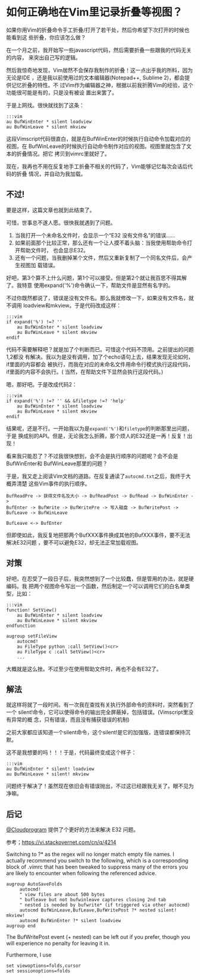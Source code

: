 如何正确地在Vim里记录折叠等视图？
=====

如果你用Vim的折叠命令手工折叠/打开了若干处，然后你希望下次打开的时候也能看到这
些折叠，你应该怎么做？

在一个月之前，我开始写一些javascript代码，然后需要折叠一些跟我的代码无关的内容，
来突出自己写的逻辑。

然后我惊奇地发现，Vim居然不会保存我制作的折叠！这一点出乎我的所料，因为无论是IDE
，还是我以前使用过的文本编辑器(Notepad++, Sublime 2)，都会提供记忆折叠的特性。不
过Vim作为编辑器之神，根据以前我折腾Vim的经验，这个功能很可能是有的，只是没有被设
置出来罢了。

于是上网找。很快就找到了这条：

    :::vim
    au BufWinEnter * silent loadview
    au BufWinLeave * silent mkview

这段Vimscript代码很直白，就是在BufWinEnter的时候执行自动命令加载对应的视图，在
BufWinLeave的时候执行自动命令制作对应的视图。视图里就包含了文本的折叠情况。把它
拷贝到vimrc里就好了。

现在，我再也不用在反复地手工折叠不相关的代码了，Vim能够记忆每次会话后代码的折叠
情况，并自动为我加载。

不过!
-----

要是这样，这篇文章也就到此结束了。

可惜，世事总不遂人愿。很快我就遇到了问题。

1. 当我打开一个未命名文件时，会显示一个“E32 没有文件名”的错误……
2. 如果前面那个比较正常，那么还有一个让人摸不着头脑：当我使用帮助命令打开帮助文件时，
也会显示E32。
3. 还有一个问题，当我删掉某个文件，然后又重新复制了一个同名文件后，会产生视图加
载错误。

好吧，第3个算不上什么问题，第1个可以接受。但是第2个就让我百思不得其解了。我特意
使用expand('%')命令确认一下，帮助文件是显然有名字的。

不过你既然都说了，错误是没有文件名。那么我就修改一下，如果没有文件名，就不调用
loadview和mkview。于是代码改成这样：

    :::vim
    if expand('%') !=? ''
        au BufWinEnter * silent loadview
        au BufWinLeave * silent mkview
    endif

代码不需要解释吧？就是加了个判断而已。可惜这个代码不顶用。之前提出的问题1,2都没
有解决。我以为是没有调用，加了个echo语句上去，结果发现无论如何，if里面的内容都会
被执行，而我在对应的未命名文件用命令行模式执行这段代码，if里面的内容不会执行。(
当然，在帮助文件下显然会执行这段代码。)

嗯，那好吧。于是改成代码2：

    :::vim
    if expand('%') !=? '' && &filetype !=? 'help'
        au BufWinEnter * silent loadview
        au BufWinLeave * silent mkview
    endif

结果呢，还是不行。一开始我以为是`expand('%')`和`filetype`的判断那里出问题，于是
换成别的API。但是，无论我怎么折腾，那个烦人的E32还是一再！反复！出现！

看来我只能忍了？不过我很快想到，会不会是执行顺序的问题呢？会不会是BufWinEnter和
BufWinLeave那里的问题？

于是，我又走上阅读Vim文档的道路。在反复通读了`autocmd.txt`之后，我终于大概弄清楚
这些Vim事件的执行顺序。

    BufReadPre -> 获得文件名及大小 -> BufReadPost -> BufRead -> BufWinEnter ->
    BufEnter -> BufWrite -> BufWritePre -> 写入磁盘 -> BufWritePost -> 
    BufLeave -> BufWinLeave

    BufLeave <-> BufEnter

但即使如此，我反复地把那两个BufXXX事件换成其他的BufXXX事件，要不无法解决E32问题
，要不可以避免E32，却无法正常加载视图。

对策
-----

好吧，在忍受了一段日子后，我突然想到了一个比较蠢，但是管用的办法，就是硬编码。我
把两个视图命令写出一个函数，然后制定一个可以调用它们的白名单类型，比如：

    :::vim
    function! SetView()
        au BufWinEnter * silent loadview
        au BufWinLeave * silent mkview
    endfunction

    augroup setFileView
        autocmd!
        au FileType python :call SetView()<cr>
        au FileType c :call SetView()<cr>
        ...

大概就是这么挫。不过至少在使用帮助文件时，再也不会有E32了。

解法
-----

就这样将就了一段时间。有一次我在查找有关执行外部命令的资料时，突然看到了一个
silent!命令，它可以使得命令的输出完全屏蔽掉，包括错误。(Vimscript里没有异常的概
念，只有错误，而且没有捕获错误的机制)

之前大家都应该知道一个silent命令，这个silent!是它的加强版，连错误都保持沉默。

这不是我想要的吗！！！于是，代码最终变成这个样子：

    :::vim
    au BufWinEnter * silent! loadview
    au BufWinLeave * silent! mkview

问题终于解决了！虽然现在依旧会有错误抛出，不过这已经跟我无关了。眼不见为净嘛。

后记
----

[@Cloudprogram](https://github.com/Cloudprogram) 提供了个更好的方法来解决 E32 问题。

参考；https://vi.stackovernet.com/cn/q/4214

Switching to ?* as the regex will no longer match empty file names. I actually recommend you switch to the following, which is a corresponding block of .vimrc that has been tweaked to suppress many of the errors you are likely to encounter when following the referenced advice.

```
augroup AutoSaveFolds
     autocmd!
     " view files are about 500 bytes
     " bufleave but not bufwinleave captures closing 2nd tab
     " nested is needed by bufwrite* (if triggered via other autocmd)
     autocmd BufWinLeave,BufLeave,BufWritePost ?* nested silent! mkview!
     autocmd BufWinEnter ?* silent loadview
augroup end
```

The BufWritePost event (+ nested) can be left out if you prefer, though you will experience no penalty for leaving it in.

Furthermore, I use

```
set viewoptions=folds,cursor
set sessionoptions=folds
```

